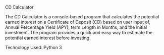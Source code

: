 CD Calculator

The CD Calculator is a console-based program that calculates the potential earned interest on a Certificate of Deposit (CD) based on user input of,
Annual Percentage Yield (APY), term Length in Months, and the initial investment. The program provides a quick and easy way to estimate the potential
earned interest before investing.

Technology Used: Python 3

